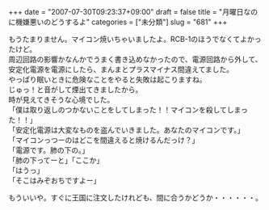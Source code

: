 +++
date = "2007-07-30T09:23:37+09:00"
draft = false
title = "月曜日なのに機嫌悪いのどうするよ"
categories = ["未分類"]
slug = "681"
+++

<p>もうたまりません。マイコン焼いちゃいましたよ。RCB-1のほうでなくてよかったけど。<br />周辺回路の影響かなんかでうまく書き込めなかったので、電源回路から外して、安定化電源を電源にしたら、まんまとプラスマイナス間違えてました。<br />やっぱり眠いときに危険なことをやると失敗は起こりますね。<br />じゅっ！と音がして煙出てきましたから。<br />時が見えてきそうな心境でした。<br />「僕は取り返しのつかないことをしてしまった！！マイコンを殺してしまった！！」<br />「安定化電源は大変なものを盗んでいきました。あなたのマイコンです。」<br />「マイコンっつーのはどこを間違えると焼けるんだっけ？」<br />「電源です。肺の下の。」<br />「肺の下ってーと」「ここか」<br />「はうっ」<br />「そこはみぞおちですよー」</p>

<p>もういいや。すぐに王国に注文したけれども、間に合うかどうか・・・・・・。</p>

<p></p>

<p></p>


